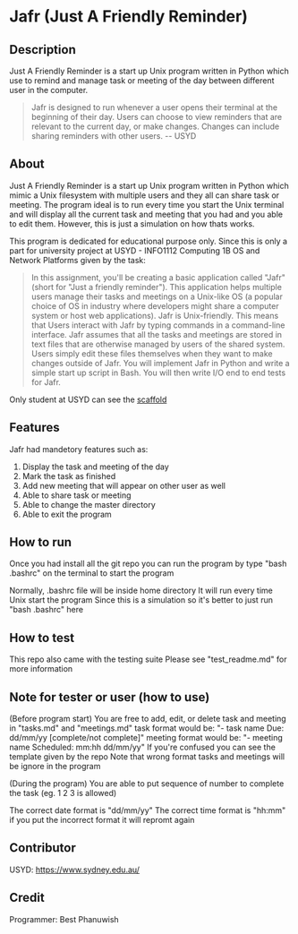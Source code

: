 # Jafr (Just A Friendly Reminder)

## Description

Just A Friendly Reminder is a start up Unix program written in Python which use to remind and manage task or meeting of the day between different user in the computer.
> Jafr is designed to run whenever a user opens their terminal at the beginning of their day. Users can choose to view reminders that are relevant to the current day, or make changes. Changes can include sharing reminders with other users. -- USYD

## About

Just A Friendly Reminder is a start up Unix program written in Python which mimic a Unix filesystem with multiple users and they all can share task or meeting. The program ideal is to run every time you start the Unix terminal and will display all the current task and meeting that you had and you able to edit them. However, this is just a simulation on how thats works.

This program is dedicated for educational purpose only. Since this is only a part for university project at USYD - INFO1112 Computing 1B OS and Network Platforms given by the task:
> In this assignment, you'll be creating a basic application called "Jafr" (short for "Just a friendly reminder"). This application helps multiple users manage their tasks and meetings on a Unix-like OS (a popular choice of OS in industry where developers might share a computer system or host web applications).
> Jafr is Unix-friendly. This means that
> Users interact with Jafr by typing commands in a command-line interface.
> Jafr assumes that all the tasks and meetings are stored in text files that are otherwise managed by users of the shared system. Users simply edit these files themselves when they want to make changes outside of Jafr.
> You will implement Jafr in Python and write a simple start up script in Bash. You will then write I/O end to end tests for Jafr.

Only student at USYD can see the [scaffold](https://github.sydney.edu.au/ppal4396/2023-INFO1112-A1/blob/main/JustAFriendlyReminder.md)

## Features

Jafr had mandetory features such as:
1. Display the task and meeting of the day
2. Mark the task as finished
3. Add new meeting that will appear on other user as well
4. Able to share task or meeting
5. Able to change the master directory
6. Able to exit the program

## How to run

Once you had install all the git repo you can run the program by type
"bash .bashrc"
on the terminal to start the program

Normally, .bashrc file will be inside home directory
It will run every time Unix start the program
Since this is a simulation so it's better to just run "bash .bashrc" here

## How to test

This repo also came with the testing suite
Please see "test_readme.md" for more information

## Note for tester or user (how to use)

(Before program start)
You are free to add, edit, or delete task and meeting in "tasks.md" and "meetings.md"
task format would be: "- task name Due: dd/mm/yy [complete/not complete]"
meeting format would be: "- meeting name Scheduled: mm:hh dd/mm/yy"
If you're confused you can see the template given by the repo
Note that wrong format tasks and meetings will be ignore in the program

(During the program)
You are able to put sequence of number to complete the task
(eg. 1 2 3 is allowed)

The correct date format is "dd/mm/yy"
The correct time format is "hh:mm" 
if you put the incorrect format it will repromt again

## Contributor

USYD: https://www.sydney.edu.au/

## Credit

Programmer: Best Phanuwish